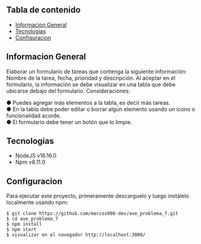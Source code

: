 ## Tabla de contenido

- [Informacion General](#informacion-general)
- [Tecnologias](#tecnologias)
- [Configuracion](#configuracion)

## Informacion General

Elaborar un formulario de tareas que contenga la siguiente información: Nombre de la tarea, fecha, prioridad y descripción. Al aceptar en el formulario, la información se debe visualizar en una tabla que debe ubicarse debajo del formulario. Consideraciones:

● Puedes agregar más elementos a la tabla, es decir más tareas.\
● En la tabla debe poder editar o borrar algún elemento usando un ícono o
funcionalidad acorde.\
● El formulario debe tener un botón que lo limpie.

## Tecnologias

- NodeJS v16.16.0
- Npm v8.11.0

## Configuracion

Para ejecutar este proyecto, primeramente descarguelo y luego instálelo localmente usando npm:

```
$ git clone https://github.com/marcos006-dev/ave_problema_7.git
$ cd ave_problema_7
$ npm install
$ npm start
$ visualizar en el navegador http://localhost:3000/
```
